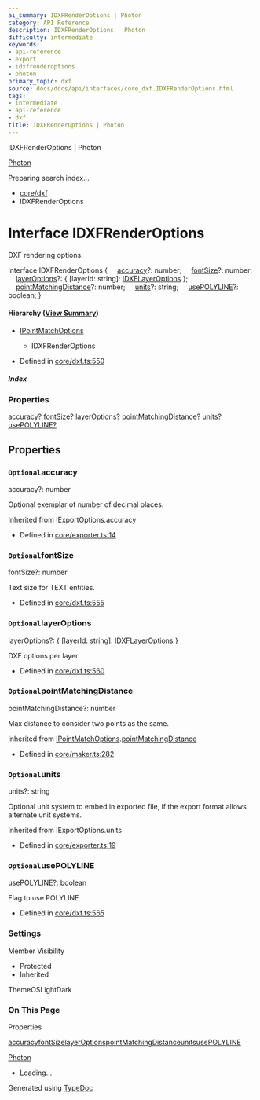 ```yaml
---
ai_summary: IDXFRenderOptions | Photon
category: API Reference
description: IDXFRenderOptions | Photon
difficulty: intermediate
keywords:
- api-reference
- export
- idxfrenderoptions
- photon
primary_topic: dxf
source: docs/docs/api/interfaces/core_dxf.IDXFRenderOptions.html
tags:
- intermediate
- api-reference
- dxf
title: IDXFRenderOptions | Photon
---
```

IDXFRenderOptions | Photon

[Photon](../index.md)




Preparing search index...

* [core/dxf](../modules/core_dxf.md)
* IDXFRenderOptions

# Interface IDXFRenderOptions

DXF rendering options.

interface IDXFRenderOptions {
    [accuracy](#accuracy)?: number;
    [fontSize](#fontsize)?: number;
    [layerOptions](#layeroptions)?: { [layerId: string]: [IDXFLayerOptions](core_dxf.IDXFLayerOptions.md) };
    [pointMatchingDistance](#pointmatchingdistance)?: number;
    [units](#units)?: string;
    [usePOLYLINE](#usepolyline)?: boolean;
}

#### Hierarchy ([View Summary](../hierarchy.md#core/dxf.IDXFRenderOptions))

* [IPointMatchOptions](core_maker.IPointMatchOptions.md)
  + IDXFRenderOptions

* Defined in [core/dxf.ts:550](https://github.com/mwhite454/photon/blob/main/packages/photon/src/core/dxf.ts#L550)

##### Index

### Properties

[accuracy?](#accuracy)
[fontSize?](#fontsize)
[layerOptions?](#layeroptions)
[pointMatchingDistance?](#pointmatchingdistance)
[units?](#units)
[usePOLYLINE?](#usepolyline)

## Properties

### `Optional`accuracy

accuracy?: number

Optional exemplar of number of decimal places.

Inherited from IExportOptions.accuracy

* Defined in [core/exporter.ts:14](https://github.com/mwhite454/photon/blob/main/packages/photon/src/core/exporter.ts#L14)

### `Optional`fontSize

fontSize?: number

Text size for TEXT entities.

* Defined in [core/dxf.ts:555](https://github.com/mwhite454/photon/blob/main/packages/photon/src/core/dxf.ts#L555)

### `Optional`layerOptions

layerOptions?: { [layerId: string]: [IDXFLayerOptions](core_dxf.IDXFLayerOptions.md) }

DXF options per layer.

* Defined in [core/dxf.ts:560](https://github.com/mwhite454/photon/blob/main/packages/photon/src/core/dxf.ts#L560)

### `Optional`pointMatchingDistance

pointMatchingDistance?: number

Max distance to consider two points as the same.

Inherited from [IPointMatchOptions](core_maker.IPointMatchOptions.md).[pointMatchingDistance](core_maker.IPointMatchOptions.md#pointmatchingdistance)

* Defined in [core/maker.ts:282](https://github.com/mwhite454/photon/blob/main/packages/photon/src/core/maker.ts#L282)

### `Optional`units

units?: string

Optional unit system to embed in exported file, if the export format allows alternate unit systems.

Inherited from IExportOptions.units

* Defined in [core/exporter.ts:19](https://github.com/mwhite454/photon/blob/main/packages/photon/src/core/exporter.ts#L19)

### `Optional`usePOLYLINE

usePOLYLINE?: boolean

Flag to use POLYLINE

* Defined in [core/dxf.ts:565](https://github.com/mwhite454/photon/blob/main/packages/photon/src/core/dxf.ts#L565)

### Settings

Member Visibility

* Protected
* Inherited

ThemeOSLightDark

### On This Page

Properties

[accuracy](#accuracy)[fontSize](#fontsize)[layerOptions](#layeroptions)[pointMatchingDistance](#pointmatchingdistance)[units](#units)[usePOLYLINE](#usepolyline)

[Photon](../index.md)

* Loading...

Generated using [TypeDoc](https://typedoc.org/)
